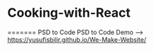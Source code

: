 # Cooking-with-React
=======
PSD to Code	PSD to Code
Demo --> https://yusufisbilir.github.io/We-Make-Website/
